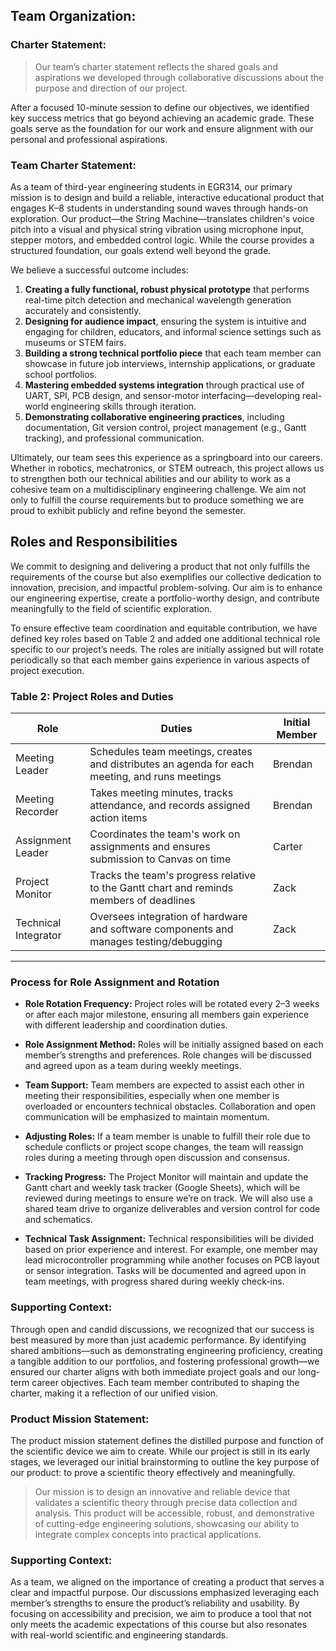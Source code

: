 ## Team Organization:

### Charter Statement:

>Our team’s charter statement reflects the shared goals and aspirations we developed through collaborative discussions about the purpose and direction of our project. 

After a focused 10-minute session to define our objectives, we identified key success metrics that go beyond achieving an academic grade. These goals serve as the foundation for our work and ensure alignment with our personal and professional aspirations.

### Team Charter Statement:

As a team of third-year engineering students in EGR314, our primary mission is to design and build a reliable, interactive educational product that engages K–8 students in understanding sound waves through hands-on exploration. Our product—the String Machine—translates children's voice pitch into a visual and physical string vibration using microphone input, stepper motors, and embedded control logic. While the course provides a structured foundation, our goals extend well beyond the grade.

We believe a successful outcome includes:

1. **Creating a fully functional, robust physical prototype** that performs real-time pitch detection and mechanical wavelength generation accurately and consistently.
2. **Designing for audience impact**, ensuring the system is intuitive and engaging for children, educators, and informal science settings such as museums or STEM fairs.
3. **Building a strong technical portfolio piece** that each team member can showcase in future job interviews, internship applications, or graduate school portfolios.
4. **Mastering embedded systems integration** through practical use of UART, SPI, PCB design, and sensor-motor interfacing—developing real-world engineering skills through iteration.
5. **Demonstrating collaborative engineering practices**, including documentation, Git version control, project management (e.g., Gantt tracking), and professional communication.

Ultimately, our team sees this experience as a springboard into our careers. Whether in robotics, mechatronics, or STEM outreach, this project allows us to strengthen both our technical abilities and our ability to work as a cohesive team on a multidisciplinary engineering challenge. We aim not only to fulfill the course requirements but to produce something we are proud to exhibit publicly and refine beyond the semester.


## Roles and Responsibilities

We commit to designing and delivering a product that not only fulfills the requirements of the course but also exemplifies our collective dedication to innovation, precision, and impactful problem-solving. Our aim is to enhance our engineering expertise, create a portfolio-worthy design, and contribute meaningfully to the field of scientific exploration.

To ensure effective team coordination and equitable contribution, we have defined key roles based on Table 2 and added one additional technical role specific to our project’s needs. The roles are initially assigned but will rotate periodically so that each member gains experience in various aspects of project execution.

### Table 2: Project Roles and Duties

| **Role**              | **Duties**                                                                                     | **Initial Member** |
|-----------------------|-----------------------------------------------------------------------------------------------|---------------------|
| Meeting Leader         | Schedules team meetings, creates and distributes an agenda for each meeting, and runs meetings | Brendan             |
| Meeting Recorder       | Takes meeting minutes, tracks attendance, and records assigned action items                  | Brendan             |
| Assignment Leader      | Coordinates the team's work on assignments and ensures submission to Canvas on time          | Carter              |
| Project Monitor        | Tracks the team's progress relative to the Gantt chart and reminds members of deadlines       | Zack                |
| Technical Integrator   | Oversees integration of hardware and software components and manages testing/debugging        | Zack                |

---

### Process for Role Assignment and Rotation

- **Role Rotation Frequency:** Project roles will be rotated every 2–3 weeks or after each major milestone, ensuring all members gain experience with different leadership and coordination duties.
  
- **Role Assignment Method:** Roles will be initially assigned based on each member’s strengths and preferences. Role changes will be discussed and agreed upon as a team during weekly meetings.
  
- **Team Support:** Team members are expected to assist each other in meeting their responsibilities, especially when one member is overloaded or encounters technical obstacles. Collaboration and open communication will be emphasized to maintain momentum.
  
- **Adjusting Roles:** If a team member is unable to fulfill their role due to schedule conflicts or project scope changes, the team will reassign roles during a meeting through open discussion and consensus.

- **Tracking Progress:** The Project Monitor will maintain and update the Gantt chart and weekly task tracker (Google Sheets), which will be reviewed during meetings to ensure we’re on track. We will also use a shared team drive to organize deliverables and version control for code and schematics.

- **Technical Task Assignment:** Technical responsibilities will be divided based on prior experience and interest. For example, one member may lead microcontroller programming while another focuses on PCB layout or sensor integration. Tasks will be documented and agreed upon in team meetings, with progress shared during weekly check-ins.

### Supporting Context:

Through open and candid discussions, we recognized that our success is best measured by more than just academic performance. By identifying shared ambitions—such as demonstrating engineering proficiency, creating a tangible addition to our portfolios, and fostering professional growth—we ensured our charter aligns with both immediate project goals and our long-term career objectives. Each team member contributed to shaping the charter, making it a reflection of our unified vision.

### Product Mission Statement:

The product mission statement defines the distilled purpose and function of the scientific device we aim to create. While our project is still in its early stages, we leveraged our initial brainstorming to outline the key purpose of our product: to prove a scientific theory effectively and meaningfully.

>Our mission is to design an innovative and reliable device that validates a scientific theory through precise data collection and analysis. This product will be accessible, robust, and demonstrative of cutting-edge engineering solutions, showcasing our ability to integrate complex concepts into practical applications.

### Supporting Context:

As a team, we aligned on the importance of creating a product that serves a clear and impactful purpose. Our discussions emphasized leveraging each member’s strengths to ensure the product’s reliability and usability. By focusing on accessibility and precision, we aim to produce a tool that not only meets the academic expectations of this course but also resonates with real-world scientific and engineering standards.
